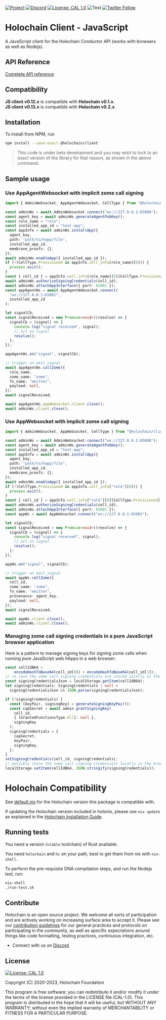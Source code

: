 [![Project](https://img.shields.io/badge/Project-Holochain-blue.svg?style=flat-square)](http://holochain.org/)
[![Discord](https://img.shields.io/badge/Discord-DEV.HC-blue.svg?style=flat-square)](https://discord.gg/k55DS5dmPH)
[![License: CAL 1.0](https://img.shields.io/badge/License-CAL%201.0-blue.svg)](https://github.com/holochain/cryptographic-autonomy-license)
![Test](https://github.com/holochain/holochain-client-js/actions/workflows/test.yml/badge.svg?branch=main)
[![Twitter Follow](https://img.shields.io/twitter/follow/holochain.svg?style=social&label=Follow)](https://twitter.com/holochain)

# Holochain Client - JavaScript

A JavaScript client for the Holochain Conductor API (works with browsers as well as Nodejs).

## API Reference

[Complete API reference](./docs/client.md)

## Compatibility

**JS client v0.12.x** is compatible with **Holochain v0.1.x**.  
**JS client v0.13.x** is compatible with **Holochain v0.2.x**.

## Installation

To install from NPM, run
```bash
npm install --save-exact @holochain/client
```

> This code is under beta development and you may wish to lock to an exact version of the library for that reason, as shown in the above command.

## Sample usage

### Use AppAgentWebsocket with implicit zome call signing
```typescript
import { AdminWebsocket, AppAgentWebsocket, CellType } from "@holochain/client";

const adminWs = await AdminWebsocket.connect("ws://127.0.0.1:65000");
const agent_key = await adminWs.generateAgentPubKey();
const role_name = "role";
const installed_app_id = "test-app";
const appInfo = await adminWs.installApp({
  agent_key,
  path: "path/to/happ/file",
  installed_app_id,
  membrane_proofs: {},
});
await adminWs.enableApp({ installed_app_id });
if (!(CellType.Provisioned in appInfo.cell_info[role_name][0])) {
  process.exit();
}
const { cell_id } = appInfo.cell_info[role_name][0][CellType.Provisioned];
await adminWs.authorizeSigningCredentials(cell_id);
await adminWs.attachAppInterface({ port: 65001 });
const appAgentWs = await AppAgentWebsocket.connect(
  "ws://127.0.0.1:65001",
  installed_app_id
);

let signalCb;
const signalReceived = new Promise<void>((resolve) => {
  signalCb = (signal) => {
    console.log("signal received", signal);
    // act on signal
    resolve();
  };
});

appAgentWs.on("signal", signalCb);

// trigger an emit_signal
await appAgentWs.callZome({
  role_name,
  zome_name: "zome",
  fn_name: "emitter",
  payload: null,
});
await signalReceived;

await appAgentWs.appWebsocket.client.close();
await adminWs.client.close();
```

### Use AppWebsocket with implicit zome call signing
```typescript
import { AdminWebsocket, AppWebsocket, CellType } from "@holochain/client";

const adminWs = await AdminWebsocket.connect("ws://127.0.0.1:65000");
const agent_key = await adminWs.generateAgentPubKey();
const installed_app_id = "test-app";
const appInfo = await adminWs.installApp({
  agent_key,
  path: "path/to/happ/file",
  installed_app_id,
  membrane_proofs: {},
});
await adminWs.enableApp({ installed_app_id });
if (!(CellType.Provisioned in appInfo.cell_info["role"][0])) {
  process.exit();
}
const { cell_id } = appInfo.cell_info["role"][0][CellType.Provisioned];
await adminWs.authorizeSigningCredentials(cell_id);
await adminWs.attachAppInterface({ port: 65001 });
const appWs = await AppWebsocket.connect("ws://127.0.0.1:65001");

let signalCb;
const signalReceived = new Promise<void>((resolve) => {
  signalCb = (signal) => {
    console.log("signal received", signal);
    // act on signal
    resolve();
  };
});

appWs.on("signal", signalCb);

// trigger an emit_signal
await appWs.callZome({
  cell_id,
  zome_name: "zome",
  fn_name: "emitter",
  provenance: agent_key,
  payload: null,
});
await signalReceived;

await appWs.client.close();
await adminWs.client.close();
```

### Managing zome call signing credentials in a pure JavaScript browser application

Here is a pattern to manage signing keys for signing zome calls when running pure JavaScript web hApps in a web browser:
```typescript
const cellIdB64 =
    encodeHashToBase64(cell_id[0]) + encodeHashToBase64(cell_id[1]);
// in case the zome call signing credentials are stored locally in the browser
const signingCredentialsJson = localStorage.getItem(cellIdB64);
let signingCredentials: SigningCredentials | null =
  signingCredentialsJson && JSON.parse(signingCredentialsJson);

if (!signingCredentials) {
  const [keyPair, signingKey] = generateSigningKeyPair();
  const capSecret = await admin.grantSigningKey(
    cell_id,
    { [GrantedFunctionsType.All]: null },
    signingKey
  );
  signingCredentials = {
    capSecret,
    keyPair,
    signingKey,
  };
}
setSigningCredentials(cell_id, signingCredentials);
// possibly store the zome call signing credentials locally in the browser
localStorage.setItem(cellIdB64, JSON.stringify(signingCredentials));
```

# Holochain Compatibility

See [default.nix](./default.nix) for the Holochain version this package is compatible with.

If updating the Holochain version included in holonix, please use `niv update` as explained in the
[Holochain Installation Guide](https://developer.holochain.org/install-advanced/#upgrading-the-holochain-version).

## Running tests

You need a version (`stable` toolchain) of Rust available.

You need `holochain` and `hc` on your path, best to get them from nix with `nix-shell`.

To perform the pre-requisite DNA compilation steps, and run the Nodejs test, run:
```bash
nix-shell
./run-test.sh
```

## Contribute

Holochain is an open source project.  We welcome all sorts of participation and are actively working on increasing surface area to accept it.  Please see our [contribution guidelines](/CONTRIBUTING.md) for our general practices and protocols on participating in the community, as well as specific expectations around things like code formatting, testing practices, continuous integration, etc.

* Connect with us on [Discord](https://discord.gg/k55DS5dmPH)

## License

 [![License: CAL 1.0](https://img.shields.io/badge/License-CAL%201.0-blue.svg)](https://github.com/holochain/cryptographic-autonomy-license)

Copyright (C) 2020-2023, Holochain Foundation

This program is free software: you can redistribute it and/or modify it under the terms of the license
provided in the LICENSE file (CAL-1.0).  This program is distributed in the hope that it will be useful,
but WITHOUT ANY WARRANTY; without even the implied warranty of MERCHANTABILITY or FITNESS FOR A PARTICULAR
PURPOSE.
